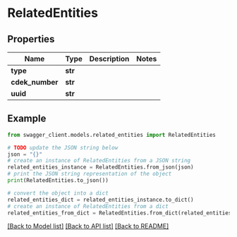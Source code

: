# RelatedEntities


## Properties

Name | Type | Description | Notes
------------ | ------------- | ------------- | -------------
**type** | **str** |  | 
**cdek_number** | **str** |  | 
**uuid** | **str** |  | 

## Example

```python
from swagger_client.models.related_entities import RelatedEntities

# TODO update the JSON string below
json = "{}"
# create an instance of RelatedEntities from a JSON string
related_entities_instance = RelatedEntities.from_json(json)
# print the JSON string representation of the object
print(RelatedEntities.to_json())

# convert the object into a dict
related_entities_dict = related_entities_instance.to_dict()
# create an instance of RelatedEntities from a dict
related_entities_from_dict = RelatedEntities.from_dict(related_entities_dict)
```
[[Back to Model list]](../README.md#documentation-for-models) [[Back to API list]](../README.md#documentation-for-api-endpoints) [[Back to README]](../README.md)


